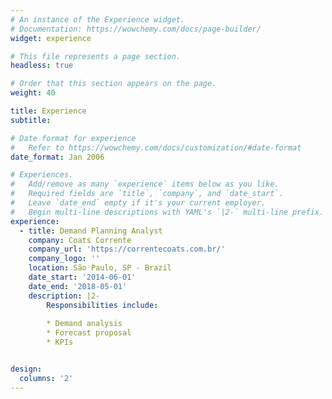 ```yaml
---
# An instance of the Experience widget.
# Documentation: https://wowchemy.com/docs/page-builder/
widget: experience

# This file represents a page section.
headless: true

# Order that this section appears on the page.
weight: 40

title: Experience
subtitle:

# Date format for experience
#   Refer to https://wowchemy.com/docs/customization/#date-format
date_format: Jan 2006

# Experiences.
#   Add/remove as many `experience` items below as you like.
#   Required fields are `title`, `company`, and `date_start`.
#   Leave `date_end` empty if it's your current employer.
#   Begin multi-line descriptions with YAML's `|2-` multi-line prefix.
experience:
  - title: Demand Planning Analyst
    company: Coats Corrente
    company_url: 'https://correntecoats.com.br/'
    company_logo: ''
    location: São Paulo, SP - Brazil
    date_start: '2014-06-01'
    date_end: '2018-05-01'
    description: |2-
        Responsibilities include:
        
        * Demand analysis
        * Forecast proposal
        * KPIs


design:
  columns: '2'
---
```

